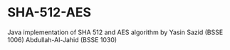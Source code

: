 # SHA-512-AES
Java implementation of SHA 512 and AES algorithm
by
Yasin Sazid (BSSE 1006)
Abdullah-Al-Jahid (BSSE 1030)
